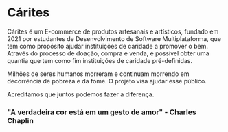 # Cárites

Cárites é um E-commerce de produtos artesanais e artísticos, fundado em 2021 por estudantes de Desenvolvimento de Software Multiplataforma, que tem como propósito ajudar instituições de caridade a promover o bem. Através do processo de doação, compra e venda, é possível obter uma quantia que tem como fim instituições de caridade pré-definidas. 

Milhões de seres humanos morreram e continuam morrendo em decorrência de pobreza e da fome. O projeto visa ajudar esse público. 


Acreditamos que juntos podemos fazer a diferença.



### "A verdadeira cor está em um gesto de amor" - Charles Chaplin



